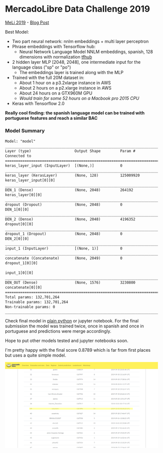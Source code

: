 # MercadoLibre Data Challenge 2019

[MeLi 2019](https://ml-challenge.mercadolibre.com) - [Blog Post](http://eduardofv.com/2019/10/04/meli-data-challenge-2019-multiclass-classification-in-keras/)

Best Model:

- Two part neural network: nnlm embeddings + multi layer perceptron
- Phrase embeddings with Tensorflow hub:
	- Neural Network Language Model NNLM embeddings, spanish, 128 dimensions with normalization [tfhub](https://tfhub.dev/google/tf2-preview/nnlm-es-dim128-with-normalization/1)
- 2 hidden layer MLP [2048, 2048], one intermediate input for the language class ("sp" or "po")
	- The embeddings layer is trained along with the MLP
- Trained with the full 20M dataset in:
	- About 1 hour on a p3.2xlarge instance in AWS
	- About 2 hours on a p2.xlarge instance in AWS
	- About 24 hours on a GTX960M GPU
	- *Would train for some 52 hours on a Macbook pro 2015 CPU*
- Keras with Tensorflow 2.0

**Really cool finding: the spanish language model can be trained with portuguese features and reach a similar BAC**

### Model Summary

```
Model: "model"
__________________________________________________________________________________________________
Layer (type)                    Output Shape         Param #     Connected to                     
==================================================================================================
keras_layer_input (InputLayer)  [(None,)]            0                                            
__________________________________________________________________________________________________
keras_layer (KerasLayer)        (None, 128)          125009920   keras_layer_input[0][0]          
__________________________________________________________________________________________________
DEN_1 (Dense)                   (None, 2048)         264192      keras_layer[0][0]                
__________________________________________________________________________________________________
dropout (Dropout)               (None, 2048)         0           DEN_1[0][0]                      
__________________________________________________________________________________________________
DEN_2 (Dense)                   (None, 2048)         4196352     dropout[0][0]                    
__________________________________________________________________________________________________
dropout_1 (Dropout)             (None, 2048)         0           DEN_2[0][0]                      
__________________________________________________________________________________________________
input_1 (InputLayer)            [(None, 1)]          0                                            
__________________________________________________________________________________________________
concatenate (Concatenate)       (None, 2049)         0           dropout_1[0][0]                  
                                                                 input_1[0][0]                    
__________________________________________________________________________________________________
DEN_OUT (Dense)                 (None, 1576)         3230800     concatenate[0][0]                
==================================================================================================
Total params: 132,701,264
Trainable params: 132,701,264
Non-trainable params: 0
__________________________________________________________________________________________________

```

Check final model in [plain python](./analysis/meli-TFH-v3.py) or jupyter notebook. For the final submission the model was trained twice, once in spanish and once in portuguese and predictions were merge accordingly.

Hope to put other models tested and jupyter notebooks soon.

I'm pretty happy with the final score 0.8789 which is far from first places but uses a quite simple model.

![leadeboard](leaderboard-2019-09-30_22-32.png)

